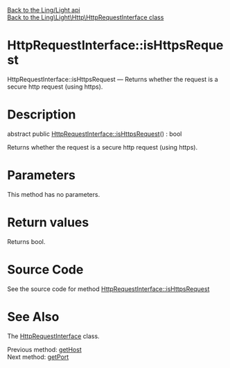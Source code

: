 [Back to the Ling/Light api](https://github.com/lingtalfi/Light/blob/master/doc/api/Ling/Light.md)<br>
[Back to the Ling\Light\Http\HttpRequestInterface class](https://github.com/lingtalfi/Light/blob/master/doc/api/Ling/Light/Http/HttpRequestInterface.md)


HttpRequestInterface::isHttpsRequest
================



HttpRequestInterface::isHttpsRequest — Returns whether the request is a secure http request (using https).




Description
================


abstract public [HttpRequestInterface::isHttpsRequest](https://github.com/lingtalfi/Light/blob/master/doc/api/Ling/Light/Http/HttpRequestInterface/isHttpsRequest.md)() : bool




Returns whether the request is a secure http request (using https).




Parameters
================

This method has no parameters.


Return values
================

Returns bool.








Source Code
===========
See the source code for method [HttpRequestInterface::isHttpsRequest](https://github.com/lingtalfi/Light/blob/master/Http/HttpRequestInterface.php#L78-L78)


See Also
================

The [HttpRequestInterface](https://github.com/lingtalfi/Light/blob/master/doc/api/Ling/Light/Http/HttpRequestInterface.md) class.

Previous method: [getHost](https://github.com/lingtalfi/Light/blob/master/doc/api/Ling/Light/Http/HttpRequestInterface/getHost.md)<br>Next method: [getPort](https://github.com/lingtalfi/Light/blob/master/doc/api/Ling/Light/Http/HttpRequestInterface/getPort.md)<br>

